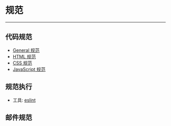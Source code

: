 # 规范

----------------

## 代码规范

- [General 规范](./general.html)
- [HTML 规范](./html.html)
- [CSS 规范](./css.html)
- [JavaScript 规范](./javascript.html)

## 规范执行
 
- 工具: [eslint](http://www.jianshu.com/p/2bcdce1dc8d4)



## 邮件规范
